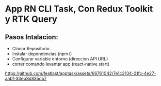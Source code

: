 # App RN CLI Task, Con Redux Toolkit y RTK Query
## Pasos Intalacion:
* Clonar Repositorio.
* Instalar dependencias (npm i)
* Configurar variable entorno (direccion API URL)
* correr comando levantar app (react-native start)
 


https://github.com/featlast/apptask/assets/66761042/7e1c3104-01fc-4e27-aabf-33eb8d835cb7

